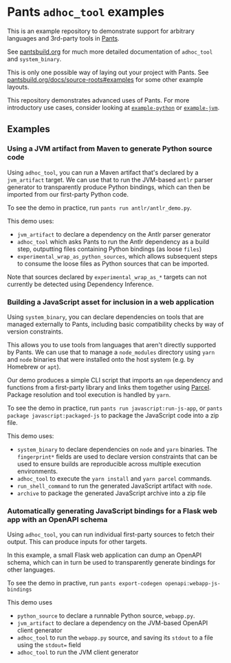 # Pants `adhoc_tool` examples

This is an example repository to demonstrate support for arbitrary languages and 3rd-party tools in [Pants](https://pantsbuild.org).

See [pantsbuild.org](https://www.pantsbuild.org/stable/docs/ad-hoc-tools/integrating-new-tools-without-plugins) for much more detailed documentation of `adhoc_tool` and `system_binary`.

This is only one possible way of laying out your project with Pants. See 
[pantsbuild.org/docs/source-roots#examples](https://www.pantsbuild.org/docs/source-roots#examples) for some other example layouts.

This repository demonstrates advanced uses of Pants. For more introductory use cases, consider looking at [`example-python`](https://github.com/pantsbuild/example-python) or [`example-jvm`](https://github.com/pantsbuild/example-jvm).

## Examples

### Using a JVM artifact from Maven to generate Python source code

Using `adhoc_tool`, you can run a Maven artifact that's declared by a `jvm_artifact` target. We can use that to run the JVM-based `antlr` parser generator to transparently produce Python bindings, which can then be imported from our first-party Python code.

To see the demo in practice, run `pants run antlr/antlr_demo.py`.

This demo uses:

* `jvm_artifact` to declare a dependency on the Antlr parser generator
* `adhoc_tool` which asks Pants to run the Antlr dependency as a build step, outputting files containing Python bindings (as loose `files`)
* `experimental_wrap_as_python_sources`, which allows subsequent steps to consume the loose files as Python sources that can be imported.

Note that sources declared by `experimental_wrap_as_*` targets can not currently be detected using Dependency Inference.


### Building a JavaScript asset for inclusion in a web application

Using `system_binary`, you can declare dependencies on tools that are managed externally to Pants, including basic compatibility checks by way of version constraints.

This allows you to use tools from languages that aren't directly supported by Pants. We can use that to manage a `node_modules` directory using `yarn` and `node` binaries that were installed onto the host system (e.g. by Homebrew or `apt`).

Our demo produces a simple CLI script that imports an `npm` dependency and functions from a first-party library and links them together using [Parcel](https://parceljs.org/). Package resolution and tool execution is handled by `yarn`.

To see the demo in practice, run `pants run javascript:run-js-app`, or `pants package javascript:packaged-js` to package the JavaScript code into a zip file.

This demo uses:

* `system_binary` to declare dependencies on `node` and `yarn` binaries. The `fingerprint*` fields are used to declare version constraints that can be used to ensure builds are reproducible across multiple execution environments.
* `adhoc_tool` to execute the `yarn install` and `yarn parcel` commands.
* `run_shell_command` to run the generated JavaScript artifact with `node`.
* `archive` to package the generated JavaScript archive into a zip file


### Automatically generating JavaScript bindings for a Flask web app with an OpenAPI schema

Using `adhoc_tool`, you can run individual first-party sources to fetch their output. This can produce inputs for other targets.

In this example, a small Flask web application can dump an OpenAPI schema, which can in turn be used to transparently generate bindings for other languages.

To see the demo in practive, run `pants export-codegen openapi:webapp-js-bindings`

This demo uses

* `python_source` to declare a runnable Python source, `webapp.py`.
* `jvm_artifact` to declare a dependency on the JVM-based OpenAPI client generator
* `adhoc_tool` to run the `webapp.py` source, and saving its `stdout` to a file using the `stdout=` field
* `adhoc_tool` to run the JVM client generator